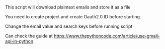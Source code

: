 This script will download plaintext emails and store it as a file

You need to create project and create Oauth2.0 ID before starting.

Change the email value and search keys before running script

Can check the guide at https://www.thepythoncode.com/article/use-gmail-api-in-python
